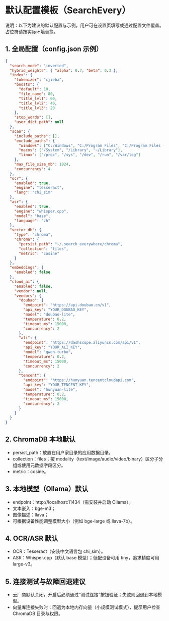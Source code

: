 # 默认配置模板（SearchEvery）

说明：以下为建议的默认配置与示例，用户可在设置页填写或通过配置文件覆盖。占位符请按实际环境替换。

## 1. 全局配置（config.json 示例）
```json
{
  "search_mode": "inverted", 
  "hybrid_weights": { "alpha": 0.7, "beta": 0.3 },
  "index": {
    "tokenizer": "cjieba",
    "boosts": {
      "default": 10,
      "file_name": 80,
      "title_lvl1": 60,
      "title_lvl2": 40,
      "title_lvl3": 20
    },
    "stop_words": [],
    "user_dict_path": null
  },
  "scan": {
    "include_paths": [],
    "exclude_paths": {
      "windows": ["C:/Windows", "C:/Program Files", "C:/Program Files (x86)", "C:/ProgramData", "C:/Users/%USER%/AppData"],
      "macos": ["/System", "/Library", "~/Library"],
      "linux": ["/proc", "/sys", "/dev", "/run", "/var/log"]
    },
    "max_file_size_mb": 1024,
    "concurrency": 4
  },
  "ocr": {
    "enabled": true,
    "engine": "tesseract",
    "lang": "chi_sim"
  },
  "asr": {
    "enabled": true,
    "engine": "whisper.cpp",
    "model": "base",
    "language": "zh"
  },
  "vector_db": {
    "type": "chroma",
    "chroma": {
      "persist_path": "~/.search_everywhere/chroma",
      "collection": "files",
      "metric": "cosine"
    }
  },
  "embeddings": {
    "enabled": false
  },
  "cloud_ai": {
    "enabled": false,
    "vendor": null,
    "vendors": {
      "doubao": {
        "endpoint": "https://api.doubao.cn/v1",
        "api_key": "YOUR_DOUBAO_KEY",
        "model": "doubao-lite",
        "temperature": 0.2,
        "timeout_ms": 15000,
        "concurrency": 2
      },
      "ali": {
        "endpoint": "https://dashscope.aliyuncs.com/api/v1",
        "api_key": "YOUR_ALI_KEY",
        "model": "qwen-turbo",
        "temperature": 0.2,
        "timeout_ms": 15000,
        "concurrency": 2
      },
      "tencent": {
        "endpoint": "https://hunyuan.tencentcloudapi.com",
        "api_key": "YOUR_TENCENT_KEY",
        "model": "hunyuan-lite",
        "temperature": 0.2,
        "timeout_ms": 15000,
        "concurrency": 2
      }
    }
  }
}
```

## 2. ChromaDB 本地默认
- persist_path：放置在用户家目录的应用数据目录。
- collection：files；按 modality（text/image/audio/video/binary）区分子分组或使用元数据字段区分。
- metric：cosine。

## 3. 本地模型（Ollama）默认
- endpoint：http://localhost:11434（需安装并启动 Ollama）。
- 文本嵌入：bge-m3；
- 图像描述：llava；
- 可根据设备性能调整模型大小（例如 bge-large 或 llava-7b）。

## 4. OCR/ASR 默认
- OCR：Tesseract（安装中文语言包 chi_sim）。
- ASR：Whisper.cpp（默认 base 模型）；低配设备可用 tiny，追求精度可用 large-v3。

## 5. 连接测试与故障回退建议
- 云厂商默认关闭，开启后必须通过“测试连接”按钮验证；失败则回退到本地模型。
- 向量库连接失败时：回退为本地内存向量（小规模测试模式），提示用户检查 ChromaDB 目录与权限。